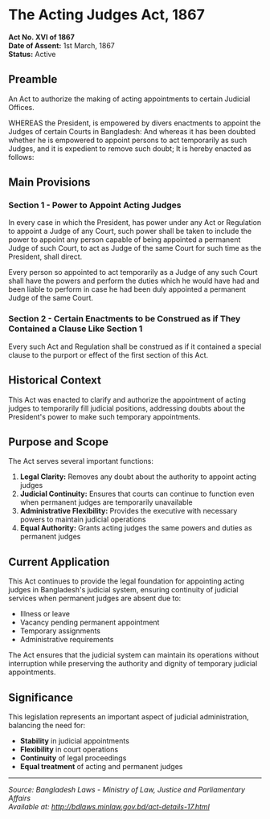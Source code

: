 # The Acting Judges Act, 1867

**Act No. XVI of 1867**  
**Date of Assent:** 1st March, 1867  
**Status:** Active

## Preamble

An Act to authorize the making of acting appointments to certain Judicial Offices.

WHEREAS the President, is empowered by divers enactments to appoint the Judges of certain Courts in Bangladesh: And whereas it has been doubted whether he is empowered to appoint persons to act temporarily as such Judges, and it is expedient to remove such doubt; It is hereby enacted as follows:

## Main Provisions

### Section 1 - Power to Appoint Acting Judges
In every case in which the President, has power under any Act or Regulation to appoint a Judge of any Court, such power shall be taken to include the power to appoint any person capable of being appointed a permanent Judge of such Court, to act as Judge of the same Court for such time as the President, shall direct. 

Every person so appointed to act temporarily as a Judge of any such Court shall have the powers and perform the duties which he would have had and been liable to perform in case he had been duly appointed a permanent Judge of the same Court.

### Section 2 - Certain Enactments to be Construed as if They Contained a Clause Like Section 1
Every such Act and Regulation shall be construed as if it contained a special clause to the purport or effect of the first section of this Act.

## Historical Context

This Act was enacted to clarify and authorize the appointment of acting judges to temporarily fill judicial positions, addressing doubts about the President's power to make such temporary appointments.

## Purpose and Scope

The Act serves several important functions:

1. **Legal Clarity:** Removes any doubt about the authority to appoint acting judges
2. **Judicial Continuity:** Ensures that courts can continue to function even when permanent judges are temporarily unavailable
3. **Administrative Flexibility:** Provides the executive with necessary powers to maintain judicial operations
4. **Equal Authority:** Grants acting judges the same powers and duties as permanent judges

## Current Application

This Act continues to provide the legal foundation for appointing acting judges in Bangladesh's judicial system, ensuring continuity of judicial services when permanent judges are absent due to:

- Illness or leave
- Vacancy pending permanent appointment
- Temporary assignments
- Administrative requirements

The Act ensures that the judicial system can maintain its operations without interruption while preserving the authority and dignity of temporary judicial appointments.

## Significance

This legislation represents an important aspect of judicial administration, balancing the need for:
- **Stability** in judicial appointments
- **Flexibility** in court operations  
- **Continuity** of legal proceedings
- **Equal treatment** of acting and permanent judges

---

*Source: Bangladesh Laws - Ministry of Law, Justice and Parliamentary Affairs*  
*Available at: http://bdlaws.minlaw.gov.bd/act-details-17.html*
